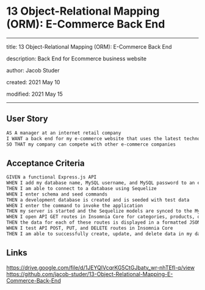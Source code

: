 # 13 Object-Relational Mapping (ORM): E-Commerce Back End

---

title: 13 Object-Relational Mapping (ORM): E-Commerce Back End

description: Back End for Ecommerce business website

author: Jacob Studer

created:  2021 May 10

modified: 2021 May 15

---


## User Story

```md
AS A manager at an internet retail company
I WANT a back end for my e-commerce website that uses the latest technologies
SO THAT my company can compete with other e-commerce companies
```

## Acceptance Criteria

```md
GIVEN a functional Express.js API
WHEN I add my database name, MySQL username, and MySQL password to an environment variable file
THEN I am able to connect to a database using Sequelize
WHEN I enter schema and seed commands
THEN a development database is created and is seeded with test data
WHEN I enter the command to invoke the application
THEN my server is started and the Sequelize models are synced to the MySQL database
WHEN I open API GET routes in Insomnia Core for categories, products, or tags
THEN the data for each of these routes is displayed in a formatted JSON
WHEN I test API POST, PUT, and DELETE routes in Insomnia Core
THEN I am able to successfully create, update, and delete data in my database
```

## Links
https://drive.google.com/file/d/1JEYQlVcqrKG5CtGJbatv_wr-nhTEfl-q/view
https://github.com/jacob-studer/13-Object-Relational-Mapping-E-Commerce-Back-End